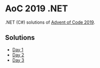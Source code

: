# AoC 2019 .NET

.NET (C#) solutions of [Advent of Code 2019](https://adventofcode.com/2019).

## Solutions

* [Day 1](https://github.com/melanchall/aoc2019net/blob/master/Aoc2019Net/Days/Day1.cs)
* [Day 2](https://github.com/melanchall/aoc2019net/blob/master/Aoc2019Net/Days/Day2.cs)
* [Day 3](https://github.com/melanchall/aoc2019net/blob/master/Aoc2019Net/Days/Day3.cs)
